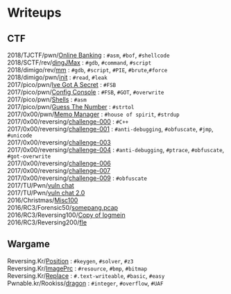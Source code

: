 # Writeups
## CTF
2018/TJCTF/pwn/[Online Banking](./CTF/2018/TJCTF/pwn/Online%20Banking) : `#asm`, `#bof`, `#shellcode`  
2018/SCTF/rev/[dingJMax](./CTF/2018/SCTF/rev/dingJMax) : `#gdb`, `#command`, `#script`  
2018/dimigo/rev/[mm](./CTF/2018/dimigo/rev/mm) : `#gdb`, `#script`, `#PIE`, `#brute`,`#force`  
2018/dimigo/pwn/[init](./CTF/2018/dimigo/pwn/init) : `#read`, `#leak`  
2017/pico/pwn/[Ive Got A Secret](./CTF/2017/pico/pwn/Ive%20Got%20A%20Secret) : `#FSB`  
2017/pico/pwn/[Config Console](./CTF/2017/pico/pwn/Config%20Console) : `#FSB`, `#GOT`, `#overwrite`  
2017/pico/pwn/[Shells](./CTF/2017/pico/pwn/Shells) : `#asm`  
2017/pico/pwn/[Guess The Number](./CTF/2017/pico/pwn/Guess%20The%20Number) : `#strtol`  
2017/0x00/pwn/[Memo Manager](./CTF/2017/0x00/pwn/memo) : `#house of spirit`, `#strdup`  
2017/0x00/reversing/[challenge-000](./CTF/2017/0x00/reversing/challenge-000) : `#C++`  
2017/0x00/reversing/[challenge-001](./CTF/2017/0x00/reversing/challenge-001) : `#anti-debugging`, `#obfuscate`, `#jmp`, `#unicode`  
2017/0x00/reversing/[challenge-003](./CTF/2017/0x00/reversing/challenge-003)  
2017/0x00/reversing/[challenge-004](./CTF/2017/0x00/reversing/challenge-004) : `#anti-debugging`, `#ptrace`, `#obfuscate`, `#got-overwrite`  
2017/0x00/reversing/[challenge-006](./CTF/2017/0x00/reversing/challenge-006)  
2017/0x00/reversing/[challenge-007](./CTF/2017/0x00/reversing/challenge-007)  
2017/0x00/reversing/[challenge-009](./CTF/2017/0x00/reversing/challenge-009) : `#obfuscate`  
2017/TU/Pwn/[vuln chat](./CTF/2017/TU/Pwn/vuln%20chat)  
2017/TU/Pwn/[vuln chat 2.0](./CTF/2017/TU/Pwn/vuln%20chat%202.0)  
2016/Christmas/[Misc100](./CTF/2016/Christmas/Misc100)  
2016/RC3/Forensic50/[somepang.pcap](https://github.com/j3rrry/Writeups/raw/master/CTF/2016/RC3/Forensic50/somepang.pcap)<br />
2016/RC3/Reversing100/[Copy of logmein](https://github.com/j3rrry/Writeups/raw/master/CTF/2016/RC3/Reversing100/Copy%20of%20logmein)<br />
2016/RC3/Reversing200/[fle](https://github.com/j3rrry/Writeups/raw/master/CTF/2016/RC3/Reversing200/fle)  
## Wargame
Reversing.Kr/[Position](./Wargame/Reversing.Kr/Position) : `#keygen`, `#solver`, `#z3`  
Reversing.Kr/[ImagePrc](./Wargame/Reversing.Kr/ImagePrc) : `#resource`, `#bmp`, `#bitmap`  
Reversing.Kr/[Replace](./Wargame/Reversing.Kr/Replace) : `#.text-writeable`, `#basic`, `#easy`  
Pwnable.kr/Rookiss/[dragon](./Writeups/Wargame/Pwnable.kr/Rookiss/dragon) : `#integer`, `#overflow`, `#UAF`
